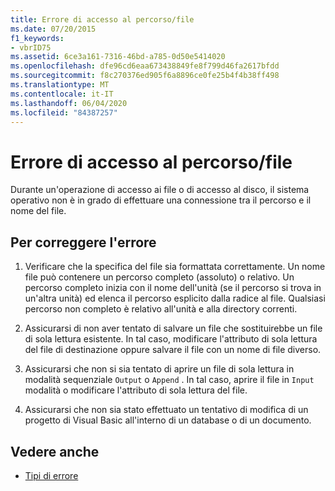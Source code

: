 ```yaml
---
title: Errore di accesso al percorso/file
ms.date: 07/20/2015
f1_keywords:
- vbrID75
ms.assetid: 6ce3a161-7316-46bd-a785-0d50e5414020
ms.openlocfilehash: dfe96cd6eaa673438849fe8f799d46fa2617bfdd
ms.sourcegitcommit: f8c270376ed905f6a8896ce0fe25b4f4b38ff498
ms.translationtype: MT
ms.contentlocale: it-IT
ms.lasthandoff: 06/04/2020
ms.locfileid: "84387257"
---
```

# <a name="pathfile-access-error"></a>Errore di accesso al percorso/file
Durante un'operazione di accesso ai file o di accesso al disco, il sistema operativo non è in grado di effettuare una connessione tra il percorso e il nome del file.  
  
## <a name="to-correct-this-error"></a>Per correggere l'errore  
  
1. Verificare che la specifica del file sia formattata correttamente. Un nome file può contenere un percorso completo (assoluto) o relativo. Un percorso completo inizia con il nome dell'unità (se il percorso si trova in un'altra unità) ed elenca il percorso esplicito dalla radice al file. Qualsiasi percorso non completo è relativo all'unità e alla directory correnti.  
  
2. Assicurarsi di non aver tentato di salvare un file che sostituirebbe un file di sola lettura esistente. In tal caso, modificare l'attributo di sola lettura del file di destinazione oppure salvare il file con un nome di file diverso.  
  
3. Assicurarsi che non si sia tentato di aprire un file di sola lettura in modalità sequenziale `Output` o `Append` . In tal caso, aprire il file in `Input` modalità o modificare l'attributo di sola lettura del file.  
  
4. Assicurarsi che non sia stato effettuato un tentativo di modifica di un progetto di Visual Basic all'interno di un database o di un documento.  
  
## <a name="see-also"></a>Vedere anche

- [Tipi di errore](../../programming-guide/language-features/error-types.md)
